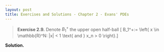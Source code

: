 ```yaml
---
layout: post
title: Exercises and Solutions - Chapter 2 - Evans' PDEs
---
```


> **Exercise 2.9.** Denote $B_1^+$ the upper open half-ball \[ B_1^+:= \left\{ x \in \mathbb{R}^N: |x| < 1 \text{ and } x_n > 0 \right\}.\] 

**Solution.**
